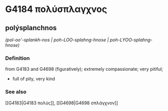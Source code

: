 # G4184 πολύσπλαγχνος

## polýsplanchnos

_(pol-oo'-splankh-nos | poh-LOO-splahng-hnose | poh-LYOO-splahng-hnose)_

### Definition

from G4183 and G4698 (figuratively); extremely compassionate; very pitiful; 

- full of pity, very kind

### See also

[[G4183|G4183 πολύς]], [[G4698|G4698 σπλάγχνον]]
